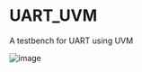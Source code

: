 # UART_UVM
A testbench for UART using UVM

![image](https://github.com/uranusb/Image/blob/main/UART_Framework.png)
